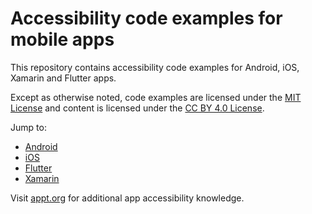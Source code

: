 # Accessibility code examples for mobile apps

This repository contains accessibility code examples for Android, iOS, Xamarin and Flutter apps.

Except as otherwise noted, code examples are licensed under the [MIT License](https://opensource.org/licenses/MIT) and content is licensed under the [CC BY 4.0 License](https://creativecommons.org/licenses/by/4.0/).

Jump to:

- [Android](Android#readme)
- [iOS](iOS#readme)
- [Flutter](Flutter#readme)
- [Xamarin](Xamarin#readme)

Visit [appt.org](https://appt.org) for additional app accessibility knowledge.
